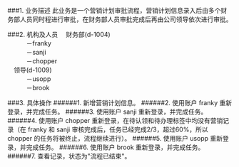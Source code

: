 
###1. 业务描述
此业务是一个营销计划审批流程，营销计划信息录入后由多个财务部人员同时程进行审批，在财务部人员审批完成后再由公司领导依次进行审批。

###2. 机构及人员
&emsp;财务部(d-1004)<br/>
&emsp;&emsp;&emsp;－franky<br/>
&emsp;&emsp;&emsp;－sanji<br/>
&emsp;&emsp;&emsp;－chopper<br/>
&emsp;领导(d-1009)<br/>
&emsp;&emsp;&emsp;－usopp<br/>
&emsp;&emsp;&emsp;－brook

###3. 具体操作
######1. 新增营销计划信息。
######2. 使用账户 franky 重新登录，并完成任务。
######3. 使用账户 sanji 重新登录，并完成任务。
######4. 使用账户 chopper 重新登录，在待认领和待办理标签中均没有营销记录（在 franky 和 sanji 审核完成后，任务已经完成2/3，超过60%，所以 chopper 的任务将被终止，流程继续进行）。
######5. 使用账户 usopp 重新登录，并完成任务。
######6. 使用账户 brook 重新登录，并完成任务。
######7. 查看记录，状态为"流程已结束"。